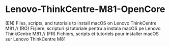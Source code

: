 # Lenovo-ThinkCentre-M81-OpenCore
(EN) Files, scripts, and tutorials to install macOS on Lenovo ThinkCentre M81 // (RO) Fișiere, scripturi și tutoriale pentru a instala macOS pe Lenovo ThinkCentre M81 // (FR) Fichiers, scripts et tutoriels pour installer macOS sur Lenovo ThinkCentre M81
